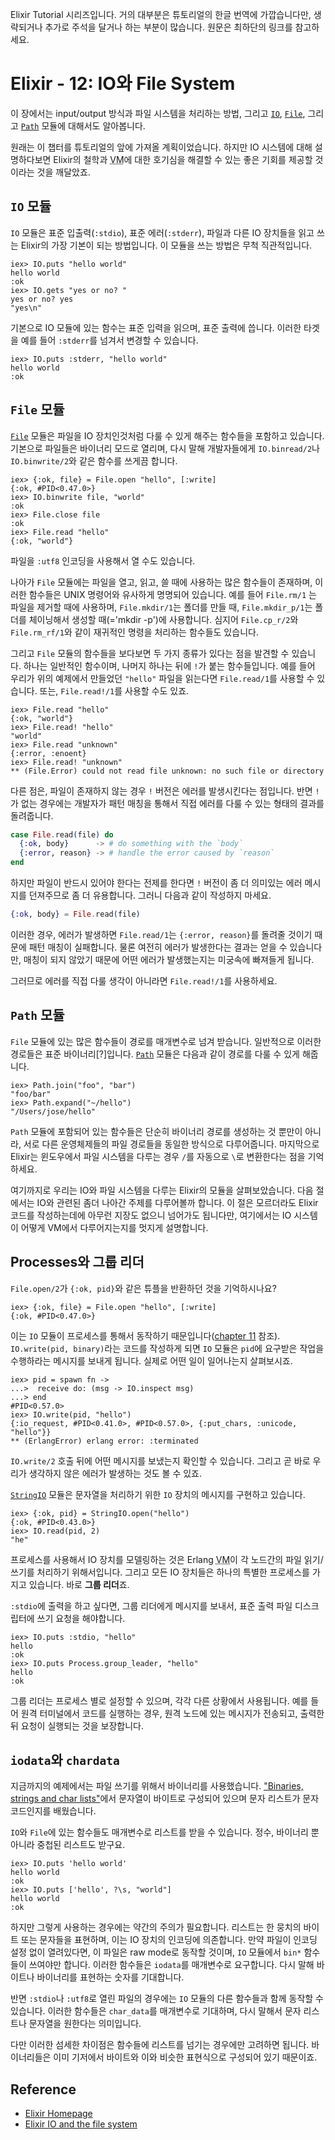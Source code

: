 Elixir Tutorial 시리즈입니다. 거의 대부분은 튜토리얼의 한글 번역에 가깝습니다만, 생략되거나 추가로 주석을 달거나 하는 부분이 많습니다. 원문은 최하단의 링크를 참고하세요.

# Elixir - 12: IO와 File System

이 장에서는 input/output 방식과 파일 시스템을 처리하는 방법, 그리고 [`IO`](http://elixir-lang.org/docs/stable/elixir/IO.html), [`File`](http://elixir-lang.org/docs/stable/elixir/File.html), 그리고 [`Path`](http://elixir-lang.org/docs/stable/elixir/Path.html) 모듈에 대해서도 알아봅니다.

원래는 이 챕터를 튜토리얼의 앞에 가져올 계획이었습니다. 하지만 IO 시스템에 대해 설명하다보면 Elixir의 철학과 <abbr title="Virtual Machine">VM</abbr>에 대한 호기심을 해결할 수 있는 좋은 기회를 제공할 것이라는 것을 깨달았죠.

## `IO` 모듈

`IO` 모듈은 표준 입출력(`:stdio`), 표준 에러(`:stderr`), 파일과 다른 IO 장치들을 읽고 쓰는 Elixir의 가장 기본이 되는 방법입니다. 이 모듈을 쓰는 방법은 무척 직관적입니다.

```iex
iex> IO.puts "hello world"
hello world
:ok
iex> IO.gets "yes or no? "
yes or no? yes
"yes\n"
```

기본으로 IO 모듈에 있는 함수는 표준 입력을 읽으며, 표준 출력에 씁니다. 이러한 타겟을 예를 들어 `:stderr`를 넘겨서 변경할 수 있습니다.

```iex
iex> IO.puts :stderr, "hello world"
hello world
:ok
```

## `File` 모듈

[`File`](http://elixir-lang.org/docs/stable/elixir/File.html) 모듈은 파일을 IO 장치인것처럼 다룰 수 있게 해주는 함수들을 포함하고 있습니다. 기본으로 파일들은 바이너리 모드로 열리며, 다시 말해 개발자들에게 `IO.binread/2`나 `IO.binwrite/2`와 같은 함수를 쓰게끔 합니다.

```iex
iex> {:ok, file} = File.open "hello", [:write]
{:ok, #PID<0.47.0>}
iex> IO.binwrite file, "world"
:ok
iex> File.close file
:ok
iex> File.read "hello"
{:ok, "world"}
```

파일을 `:utf8` 인코딩을 사용해서 열 수도 있습니다.

나아가 `File` 모듈에는 파일을 열고, 읽고, 쓸 때에 사용하는 많은 함수들이 존재하며, 이러한 함수들은 UNIX 명령어와 유사하게 명명되어 있습니다. 예를 들어 `File.rm/1` 는 파일을 제거할 때에 사용하며, `File.mkdir/1`는 폴더를 만들 때, `File.mkdir_p/1`는 폴더를 체이닝해서 생성할 때(='mkdir -p')에 사용합니다. 심지어 `File.cp_r/2`와 `File.rm_rf/1`와 같이 재귀적인 명령을 처리하는 함수들도 있습니다.

그리고 `File` 모듈의 함수들을 보다보면 두 가지 종류가 있다는 점을 발견할 수 있습니다. 하나는 일반적인 함수이며, 나머지 하나는 뒤에 `!`가 붙는 함수들입니다. 예를 들어 우리가 위의 예제에서 만들었던 `"hello"` 파일을 읽는다면 `File.read/1`를 사용할 수 있습니다. 또는, `File.read!/1`를 사용할 수도 있죠.

```iex
iex> File.read "hello"
{:ok, "world"}
iex> File.read! "hello"
"world"
iex> File.read "unknown"
{:error, :enoent}
iex> File.read! "unknown"
** (File.Error) could not read file unknown: no such file or directory
```

다른 점은, 파일이 존재하지 않는 경우 `!` 버전은 에러를 발생시킨다는 점입니다. 반면 `!`가 없는 경우에는 개발자가 패턴 매칭을 통해서 직접 에러를 다룰 수 있는 형태의 결과를 돌려줍니다.

```elixir
case File.read(file) do
  {:ok, body}      -> # do something with the `body`
  {:error, reason} -> # handle the error caused by `reason`
end
```

하지만 파일이 반드시 있어야 한다는 전제를 한다면 `!` 버전이 좀 더 의미있는 에러 메시지를 던져주므로 좀 더 유용합니다. 그러니 다음과 같이 작성하지 마세요.

```elixir
{:ok, body} = File.read(file)
```

이러한 경우, 에러가 발생하면 `File.read/1`는 `{:error, reason}`를 돌려줄 것이기 때문에 패턴 매칭이 실패합니다. 물론 여전히 에러가 발생한다는 결과는 얻을 수 있습니다만, 매칭이 되지 않았기 때문에 어떤 에러가 발생했는지는 미궁속에 빠져들게 됩니다.

그러므로 에러를 직접 다룰 생각이 아니라면 `File.read!/1`를 사용하세요.

## `Path` 모듈

`File` 모듈에 있는 많은 함수들이 경로를 매개변수로 넘겨 받습니다. 일반적으로 이러한 경로들은 표준 바이너리[?]입니다. [`Path`](http://elixir-lang.org/docs/stable/elixir/Path.html) 모듈은 다음과 같이 경로를 다룰 수 있게 해줍니다.

```iex
iex> Path.join("foo", "bar")
"foo/bar"
iex> Path.expand("~/hello")
"/Users/jose/hello"
```

`Path` 모듈에 포함되어 있는 함수들은 단순히 바이너리 경로를 생성하는 것 뿐만이 아니라, 서로 다른 운영체제들의 파일 경로들을 동일한 방식으로 다루어줍니다. 마지막으로 Elixir는 윈도우에서 파일 시스템을 다루는 경우 `/`를 자동으로 `\`로 변환한다는 점을 기억하세요.

여기까지로 우리는 IO와 파일 시스템을 다루는 Elixir의 모듈을 살펴보았습니다. 다음 절에서는 IO와 관련된 좀더 나아간 주제를 다루어볼까 합니다. 이 절은 모르더라도 Elixir 코드를 작성하는데에 아무런 지장도 없으니 넘어가도 됩니다만, 여기에서는 IO 시스템이 어떻게 VM에서 다루어지는지를 멋지게 설명합니다.

## Processes와 그룹 리더

`File.open/2`가 `{:ok, pid}`와 같은 튜플을 반환하던 것을 기억하시나요?

```iex
iex> {:ok, file} = File.open "hello", [:write]
{:ok, #PID<0.47.0>}
```

이는 `IO` 모듈이 프로세스를 통해서 동작하기 때문입니다([chapter 11](http://elixir-lang.org/getting-started/processes.html) 참조). `IO.write(pid, binary)`라는 코드를 작성하게 되면 `IO` 모듈은 `pid`에 요구받은 작업을 수행하라는 메시지를 보내게 됩니다. 실제로 어떤 일이 일어나는지 살펴보시죠.

```iex
iex> pid = spawn fn ->
...>  receive do: (msg -> IO.inspect msg)
...> end
#PID<0.57.0>
iex> IO.write(pid, "hello")
{:io_request, #PID<0.41.0>, #PID<0.57.0>, {:put_chars, :unicode, "hello"}}
** (ErlangError) erlang error: :terminated
```

`IO.write/2` 호출 뒤에 어떤 메시지를 보냈는지 확인할 수 있습니다. 그리고 곧 바로 우리가 생각하지 않은 에러가 발생하는 것도 볼 수 있죠.

[`StringIO`](http://elixir-lang.org/docs/stable/elixir/StringIO.html) 모듈은 문자열을 처리하기 위한 `IO` 장치의 메시지를 구현하고 있습니다.

```iex
iex> {:ok, pid} = StringIO.open("hello")
{:ok, #PID<0.43.0>}
iex> IO.read(pid, 2)
"he"
```

프로세스를 사용해서 IO 장치를 모델링하는 것은 Erlang <abbr title="Virtual Machine">VM</abbr>이 각 노드간의 파일 읽기/쓰기를 처리하기 위해서입니다. 그리고 모든 IO 장치들은 하나의 특별한 프로세스를 가지고 있습니다. 바로 **그룹 리더**죠.

`:stdio`에 출력을 하고 싶다면, 그룹 리더에게 메시지를 보내서, 표준 출력 파일 디스크립터에 쓰기 요청을 해야합니다.

```iex
iex> IO.puts :stdio, "hello"
hello
:ok
iex> IO.puts Process.group_leader, "hello"
hello
:ok
```

그룹 리더는 프로세스 별로 설정할 수 있으며, 각각 다른 상황에서 사용됩니다. 예를 들어 원격 터미널에서 코드를 실행하는 경우, 원격 노드에 있는 메시지가 전송되고, 출력한 뒤 요청이 실행되는 것을 보장합니다.

## `iodata`와 `chardata`

지금까지의 예제에서는 파일 쓰기를 위해서 바이너리를 사용했습니다. ["Binaries, strings and char lists"](http://elixir-lang.org/getting-started/binaries-strings-and-char-lists.html)에서 문자열이 바이트로 구성되어 있으며 문자 리스트가 문자 코드인지를 배웠습니다.

`IO`와 `File`에 있는 함수들도 매개변수로 리스트를 받을 수 있습니다. 정수, 바이너리 뿐 아니라 중첩된 리스트도 받구요.

```iex
iex> IO.puts 'hello world'
hello world
:ok
iex> IO.puts ['hello', ?\s, "world"]
hello world
:ok
```

하지만 그렇게 사용하는 경우에는 약간의 주의가 필요합니다. 리스트는 한 뭉치의 바이트 또는 문자들을 표현하며, 이는 IO 장치의 인코딩에 의존합니다. 만약 파일이 인코딩 설정 없이 열려있다면, 이 파일은 raw mode로 동작할 것이며, `IO` 모듈에서 `bin*` 함수들이 쓰여야만 합니다. 이러한 함수들은 `iodata`를 매개변수로 요구합니다. 다시 말해 바이트나 바이너리를 표현하는 숫자를 기대합니다.

반면 `:stdio`나 `:utf8`로 열린 파일의 경우에는 `IO` 모듈의 다른 함수들과 함께 동작할 수 있습니다. 이러한 함수들은 `char_data`를 매개변수로 기대하며, 다시 말해서 문자 리스트나 문자열을 원한다는 의미입니다.

다만 이러한 섬세한 차이점은 함수들에 리스트를 넘기는 경우에만 고려하면 됩니다. 바이너리들은 이미 기저에서 바이트와 이와 비슷한 표현식으로 구성되어 있기 때문이죠.

## Reference
 * [Elixir Homepage](http://elixir-lang.org)
 * [Elixir IO and the file system](http://elixir-lang.org/getting-started/io-and-the-file-system.html)





